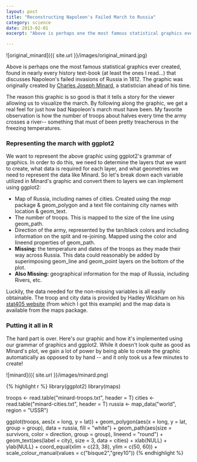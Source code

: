 ```yaml
---
layout: post
title: "Reconstructing Napoleon's Failed March to Russia"
category: science
date: 2013-02-01
excerpt: "Above is perhaps one the most famous statistical graphics ever created, found in nearly every history text-book (at least the ones I read...) that discusses Napoleon's failed invasions of Russia in 1812. The graphic was originally created by Charles Joseph Minard, a statistician ahead of his time."

---
```

![original_minard]({{ site.url }}/images/original_minard.jpg)

Above is perhaps one the most famous statistical graphics ever created, found in nearly every history text-book (at least the ones I read...) that discusses Napoleon's failed invasions of Russia in 1812. The graphic was originally created by [Charles Joseph Minard](http://en.wikipedia.org/wiki/Charles_Joseph_Minard), a statistician ahead of his time.

The reason this graphic is so good is that it tells a story for the viewer allowing us to visualize the march. By following along the graphic, we get a real feel for just how bad Napoleon's march must have been. My favorite observation is how the number of troops about halves every time the army crosses a river-- something that must of been pretty treacherous in the freezing temperatures. 

### Representing the march with ggplot2
We want to represent the above graphic using ggplot2's grammar of graphics. In order to do this, we need to determine the layers that we want to create, what data is required for each layer, and what geometries we need to represent the data like Minard. So let's break down each variable utilized in Minard's graphic and convert them to layers we can implement using ggplot2: 

*	Map of Russia, including names of cities. Created using the _map_ package & geom_polygon and a text file containing city names with location & geom_text. 
*	The number of troops. This is mapped to the size of the line using geom_path.
*	Direction of the army, represented by the tan/black colors and including information on the split and re-joining. Mapped using the color and lineend properties of geom_path.
*	__Missing:__ the temperature and dates of the troops as they made their way across Russia. This data could reasonably be added by superimposing geom_line and geom_point layers on the bottom of the plot.
*	__Also Missing:__ geographical information for the map of Russia, including Rivers, etc.

Luckily, the data needed for the non-missing variables is all easily obtainable. The troop and city data is provided by Hadley Wickham on his [stat405 website](http://stat405.had.co.nz/) (from which I got this example) and the map data is available from the maps package. 

### Putting it all in R
The hard part is over. Here's our graphic and how it's implemented using our grammar of graphics and ggplot2. While it doesn't look quite as good as Minard's plot, we gain a lot of power by being able to create the graphic automatically as opposed to by hand -- and it only took us a few minutes to create! 

![minard]({{ site.url }}/images/minard.png)

{% highlight r %}
library(ggplot2)
library(maps)
 
troops <- read.table("minard-troops.txt", header = T)
cities <- read.table("minard-cities.txt", header = T)
russia <- map_data("world", region = "USSR")
 
ggplot(troops, aes(x = long, y = lat)) +
  geom_polygon(aes(x = long, y = lat, group = group), data = russia, fill = "white") +
  geom_path(aes(size = survivors, color = direction, group = group), lineend = "round") +
  geom_text(aes(label = city), size = 3, data = cities) +
  xlab(NULL) + ylab(NULL) + coord_equal(xlim = c(23, 38), ylim = c(50, 60)) +
  scale_colour_manual(values = c("bisque2","grey10"))
{% endhighlight %}
